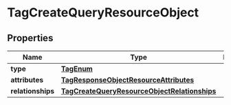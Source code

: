 # TagCreateQueryResourceObject

## Properties
Name | Type | Description | Notes
------------ | ------------- | ------------- | -------------
**type** | [**TagEnum**](TagEnum.md) |  | 
**attributes** | [**TagResponseObjectResourceAttributes**](TagResponseObjectResourceAttributes.md) |  | 
**relationships** | [**TagCreateQueryResourceObjectRelationships**](TagCreateQueryResourceObjectRelationships.md) |  |  [optional]
